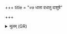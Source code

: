 +++
title = "०७ धाता दधातु दाशुषे"

+++
<details><summary>मूलम् (GR)</summary>

+++(ab- not found in PSK; cd= PSK 20.2.4cd)+++धाता दधातु दाशुषे  
प्राञ्चं जीवातुम् अक्षितम् ।  
वयं देवस्य धीमहि  
सुमतिं सत्यधर्मणः ॥
</details>